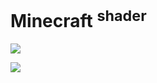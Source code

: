 # Minecraft <sup>shader</sup>

![](https://img.shields.io/static/v1?color=blue&style=flat-square&label=version&message=1.19.0)

![](https://img.shields.io/static/v1?color=orange&style=flat-square&label=name&message=pack)